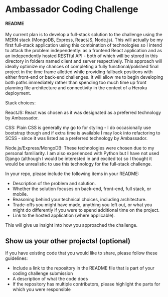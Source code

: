 # Ambassador Coding Challenge

#### README

My current plan is to develop a full-stack solution to the challenge using the MERN stack (MongoDB, Express, ReactJS, Node.js). This will actually be my first full-stack application using this combination of technologies so I intend to attack the problem independently: as a frontend React application and as an independently hosted RESTful API - both of which will be stored in this directory in folders named client and server respectively. This approach will ideally optimize my chances of completing a fully functional/polished final project in the time frame allotted while providing fallback positions with either front-end or back-end challenges. It will allow me to begin developing both paths immediately rather than spending too much time up front planning file architecture and connectivity in the context of a Heroku deployment.

Stack choices:

ReactJS: React was chosen as it was designated as a preferred technology by Ambassador.

CSS: Plain CSS is generally my go to for styling - I do occasionally use bootstrap though and if extra time is available I may look into refactoring to SCSS - since it was listed as a preferred technology by Ambassador.

Node.js/Express/MongoDB: These technologies were chosen due to my personal familiarity. I am also experienced with Python but I have not used Django (although I would be interested in and excited to) so I thought it would be unrealistic to use this technology for the full-stack challenge.


In your repo, please include the following items in your README:

-	Description of the problem and solution.
-	Whether the solution focuses on back-end, front-end, full stack, or mobile.
-	Reasoning behind your technical choices, including architecture.
-	Trade-offs you might have made, anything you left out, or what you might do differently if you were to spend additional time on the project.
-	Link to the hosted application (where applicable).

This will give us insight into how you approached the challenge.

## Show us your other projects! (optional)

If you have existing code that you would like to share, please follow these guidelines:

-	Include a link to the repository in the README file that is part of your coding challenge submission
-	A description of what the code does
-	If the repository has multiple contributors, please highlight the parts for which you were responsible
